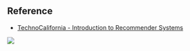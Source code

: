 ## Reference

* [TechnoCalifornia - Introduction to Recommender Systems](http://technocalifornia.blogspot.com/2014/08/introduction-to-recommender-systems-4.html?m=1&from=singlemessage&isappinstalled=0)

![](https://github.com/geoffreylink/Projects/blob/master/02%20Recommender%20Systems/images/Customer360.png)

